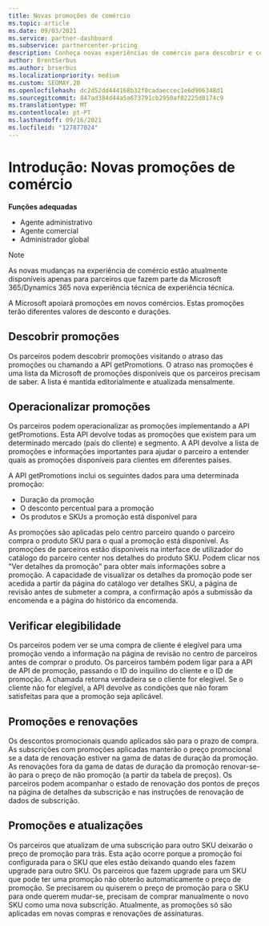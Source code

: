 ```yaml
---
title: Novas promoções de comércio
ms.topic: article
ms.date: 09/03/2021
ms.service: partner-dashboard
ms.subservice: partnercenter-pricing
description: Conheça novas experiências de comércio para descobrir e comprar promoções.
author: BrentSerbus
ms.author: brserbus
ms.localizationpriority: medium
ms.custom: SEOMAY.20
ms.openlocfilehash: dc2d52dd444168b32f0cadaeccec1e6d906348d1
ms.sourcegitcommit: 847ad384d44a5a673791cb2950af02225d8174c9
ms.translationtype: MT
ms.contentlocale: pt-PT
ms.lasthandoff: 09/16/2021
ms.locfileid: "127877024"
---
```

# <a name="introduction-new-commerce-promotions"></a>Introdução: Novas promoções de comércio

**Funções adequadas**

- Agente administrativo
- Agente comercial
- Administrador global

> [!Note] 
> As novas mudanças na experiência de comércio estão atualmente disponíveis apenas para parceiros que fazem parte da Microsoft 365/Dynamics 365 nova experiência técnica de experiência técnica.

A Microsoft apoiará promoções em novos comércios. Estas promoções terão diferentes valores de desconto e durações. 

## <a name="discovering-promotions"></a>Descobrir promoções ##

Os parceiros podem descobrir promoções visitando o atraso das promoções ou chamando a API getPromotions. O atraso nas promoções é uma lista da Microsoft de promoções disponíveis que os parceiros precisam de saber. A lista é mantida editorialmente e atualizada mensalmente. 


## <a name="operationalize-promotions"></a>Operacionalizar promoções ##

Os parceiros podem operacionalizar as promoções implementando a API getPromotions. Esta API devolve todas as promoções que existem para um determinado mercado (país do cliente) e segmento. A API devolve a lista de promoções e informações importantes para ajudar o parceiro a entender quais as promoções disponíveis para clientes em diferentes países. 


A API getPromotions inclui os seguintes dados para uma determinada promoção:

- Duração da promoção
- O desconto percentual para a promoção
- Os produtos e SKUs a promoção está disponível para

As promoções são aplicadas pelo centro parceiro quando o parceiro compra o produto SKU para o qual a promoção está disponível. As promoções de parceiros estão disponíveis na interface de utilizador do catálogo do parceiro center nos detalhes do produto SKU. Podem clicar nos "Ver detalhes da promoção" para obter mais informações sobre a promoção. A capacidade de visualizar os detalhes da promoção pode ser acedida a partir da página do catálogo ver detalhes SKU, a página de revisão antes de submeter a compra, a confirmação após a submissão da encomenda e a página do histórico da encomenda. 


## <a name="verify-eligibility"></a>Verificar elegibilidade ##

Os parceiros podem ver se uma compra de cliente é elegível para uma promoção vendo a informação na página de revisão no centro de parceiros antes de comprar o produto. Os parceiros também podem ligar para a API de API de promoção, passando o ID do inquilino do cliente e o ID de promoção. A chamada retorna verdadeira se o cliente for elegível. Se o cliente não for elegível, a API devolve as condições que não foram satisfeitas para que a promoção seja aplicável. 



## <a name="promotions-and-renewals"></a>Promoções e renovações ##

Os descontos promocionais quando aplicados são para o prazo de compra. As subscrições com promoções aplicadas manterão o preço promocional se a data de renovação estiver na gama de datas de duração da promoção. As renovações fora da gama de datas de duração da promoção renovar-se-ão para o preço de não promoção (a partir da tabela de preços). Os parceiros podem acompanhar o estado de renovação dos pontos de preços na página de detalhes da subscrição e nas instruções de renovação de dados de subscrição.


## <a name="promotions-and-upgrades"></a>Promoções e atualizações ##
Os parceiros que atualizam de uma subscrição para outro SKU deixarão o preço de promoção para trás. Esta ação ocorre porque a promoção foi configurada para o SKU que eles estão deixando quando eles fazem upgrade para outro SKU. Os parceiros que fazem upgrade para um SKU que pode ter uma promoção não obterão automaticamente o preço de promoção. Se precisarem ou quiserem o preço de promoção para o SKU para onde querem mudar-se, precisam de comprar manualmente o novo SKU como uma nova subscrição. Atualmente, as promoções só são aplicadas em novas compras e renovações de assinaturas.




